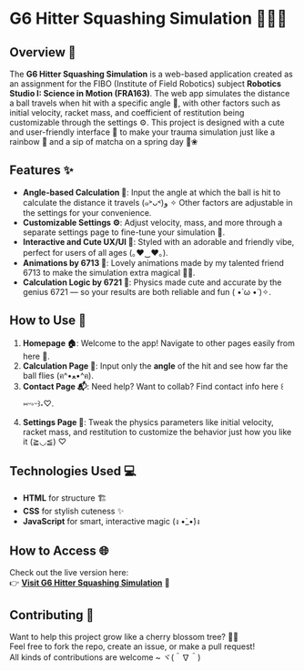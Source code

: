 # G6 Hitter Squashing Simulation 🏓🌸🎯

## Overview 🌟

The **G6 Hitter Squashing Simulation** is a web-based application created as an assignment for the FIBO (Institute of Field Robotics) subject **Robotics Studio I: Science in Motion (FRA163)**. The web app simulates the distance a ball travels when hit with a specific angle 🎾, with other factors such as initial velocity, racket mass, and coefficient of restitution being customizable through the settings ⚙️. This project is designed with a cute and user-friendly interface 💖 to make your trauma simulation just like a rainbow 🌈 and a sip of matcha on a spring day 🍵❀

## Features ✨

- **Angle-based Calculation 🔄**: Input the angle at which the ball is hit to calculate the distance it travels (๑˃ᴗ˂)ﻭ ✧ Other factors are adjustable in the settings for your convenience.
- **Customizable Settings ⚙️**: Adjust velocity, mass, and more through a separate settings page to fine-tune your simulation 🌸.
- **Interactive and Cute UX/UI 🐾**: Styled with an adorable and friendly vibe, perfect for users of all ages (｡♥‿♥｡).
- **Animations by 6713 🎨**: Lovely animations made by my talented friend 6713 to make the simulation extra magical 🌈✨.
- **Calculation Logic by 6721 🧠**: Physics made cute and accurate by the genius 6721 — so your results are both reliable and fun ( •̀ ω •́ )✧.

## How to Use 📝

1. **Homepage 🏠**: Welcome to the app! Navigate to other pages easily from here 🌸.
2. **Calculation Page 📐**: Input only the **angle** of the hit and see how far the ball flies (ฅ^•ﻌ•^ฅ).
3. **Contact Page 📬**: Need help? Want to collab? Find contact info here ꒰⑅ᵕ༚ᵕ꒱˖♡.
4. **Settings Page 🍵**: Tweak the physics parameters like initial velocity, racket mass, and restitution to customize the behavior just how you like it (≧◡≦) ♡

## Technologies Used 💻

- **HTML** for structure 🏗️  
- **CSS** for stylish cuteness ✨  
- **JavaScript** for smart, interactive magic (ง •̀_•́)ง

## How to Access 🌐

Check out the live version here:  
👉 [**Visit G6 Hitter Squashing Simulation**](https://kitthinut.github.io/G6_Hitter_Squashing_Simulation/) 🎀

## Contributing 🤝

Want to help this project grow like a cherry blossom tree? 🌸✨  
Feel free to fork the repo, create an issue, or make a pull request!  
All kinds of contributions are welcome ~ ヾ(＾∇＾)


